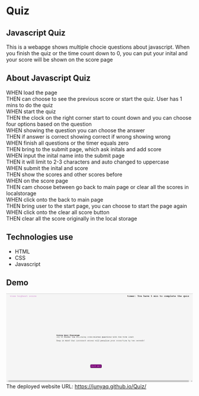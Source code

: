 # Quiz

## Javascript Quiz
This is a webapge shows multiple chocie questions about javascript. When you finish the quiz or the time count down to 0, you can put your inital and your score will be shown on the score page 

## About Javascript Quiz
WHEN load the page<br/>
THEN can choose to see the previous score or start the quiz. User has 1 mins to do the quiz<br/>
WHEN start the quiz<br/>
THEN the clock on the right corner start to count down and you can choose four options based on the question<br/>
WHEN showing the question you can choose the answer<br/>
THEN if answer is correct showing correct if wrong showing wrong<br/>
WHEN finish all questions or the timer equals zero<br/>
THEN bring to the submit page, which ask initals and add score <br/>
WHEN input the inital name into the submit page<br/>
THEN it will limit to 2-3 characters and auto changed to uppercase<br/>
WHEN submit the inital and score<br/>
THEN show the scores and other scores before<br/>
WHEN on the score page<br/>
THEN cam choose between go back to main page or clear all the scores in localstorage<br/>
WHEN click onto the back to main page<br/>
THEN bring user to the start page, you can choose to start the page again<br/>
WHEN click onto the clear all score button<br/>
THEN clear all the score originally in the local storage<br/>

## Technologies use
- HTML
- CSS
- Javascript 

## Demo
![main page](https://github.com/JunyaQ/Quiz/blob/main/img/webpagemain.jpg)
The deployed website URL: https://junyaq.github.io/Quiz/
